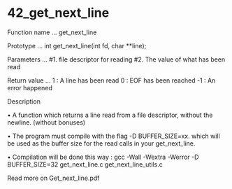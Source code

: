 # 42_get_next_line

Function name ... get_next_line

Prototype ... int get_next_line(int fd, char **line);

Parameters ... #1. file descriptor for reading
               #2. The value of what has been read
               
Return value ... 1 : A line has been read
                 0 : EOF has been reached
                -1 : An error happened

Description

• A function which returns a line read from a file descriptor, without the newline. (without bonuses)

• The program must compile with the flag -D BUFFER_SIZE=xx. which will be used
as the buffer size for the read calls in your get_next_line.

• Compilation will be done this way : gcc -Wall -Wextra -Werror -D BUFFER_SIZE=32
get_next_line.c get_next_line_utils.c

Read more on Get_next_line.pdf 
